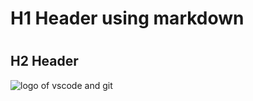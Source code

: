# <h1> H1 Header using markdown
# <h2> H2 Header
![logo of vscode and git](https://blog.openreplay.com/images/top-vscode-extensions-for-git/images/hero.png)
